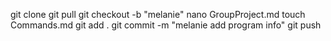 git clone
git pull 
git checkout -b "melanie"
nano GroupProject.md
touch Commands.md
git add . 
git commit -m "melanie add program info"
git push 
